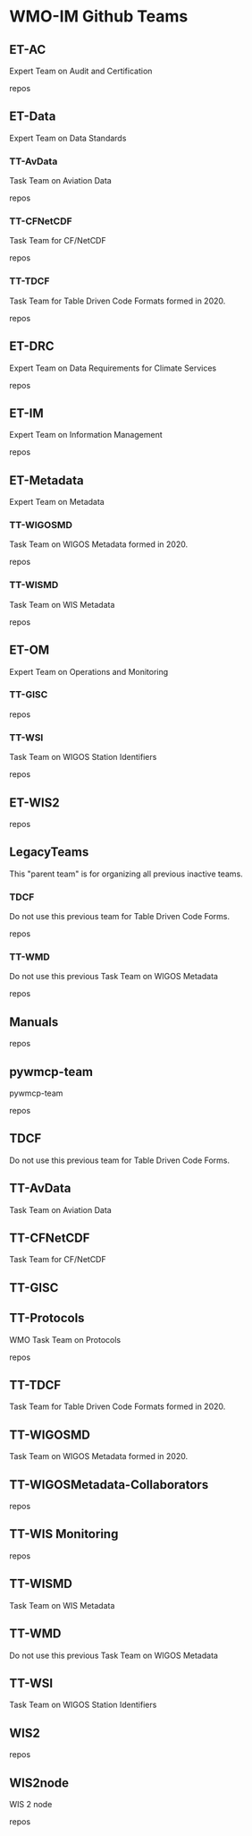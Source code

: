 # WMO-IM Github Teams
 
## ET-AC
 
Expert Team on Audit and Certification
 
repos 
 
## ET-Data
 
Expert Team on Data Standards
 
### TT-AvData
 
Task Team on Aviation Data 
 
repos 
 
### TT-CFNetCDF
 
Task Team for CF/NetCDF
 
repos 
 
### TT-TDCF
 
Task Team for Table Driven Code Formats formed in 2020. 
 
repos 
 
## ET-DRC
 
Expert Team on Data Requirements for Climate Services
 
repos 
 
## ET-IM
 
Expert Team on Information Management
 
repos 
 
## ET-Metadata
 
Expert Team on Metadata
 
### TT-WIGOSMD
 
Task Team on WIGOS Metadata formed in 2020.
 
repos 
 
### TT-WISMD
 
Task Team on WIS Metadata
 
repos 
 
## ET-OM
 
Expert Team on Operations and Monitoring
 
### TT-GISC
 

 
repos 
 
### TT-WSI
 
Task Team on WIGOS Station Identifiers
 
repos 
 
## ET-WIS2
 

 
repos 
 
## LegacyTeams
 
This "parent team" is for organizing all previous inactive teams. 
 
### TDCF
 
Do not use this previous team for Table Driven Code Forms. 
 
repos 
 
### TT-WMD
 
Do not use this previous Task Team on WIGOS Metadata
 
repos 
 
## Manuals
 

 
repos 
 
## pywmcp-team
 
pywmcp-team
 
repos 
 
## TDCF
 
Do not use this previous team for Table Driven Code Forms. 
 
## TT-AvData
 
Task Team on Aviation Data 
 
## TT-CFNetCDF
 
Task Team for CF/NetCDF
 
## TT-GISC
 

 
## TT-Protocols
 
WMO Task Team on Protocols
 
repos 
 
## TT-TDCF
 
Task Team for Table Driven Code Formats formed in 2020. 
 
## TT-WIGOSMD
 
Task Team on WIGOS Metadata formed in 2020.
 
## TT-WIGOSMetadata-Collaborators
 

 
repos 
 
## TT-WIS Monitoring
 

 
repos 
 
## TT-WISMD
 
Task Team on WIS Metadata
 
## TT-WMD
 
Do not use this previous Task Team on WIGOS Metadata
 
## TT-WSI
 
Task Team on WIGOS Station Identifiers
 
## WIS2
 

 
repos 
 
## WIS2node
 
WIS 2 node
 
repos 
 
